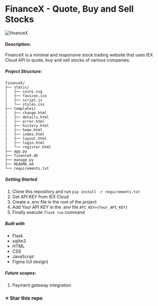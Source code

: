 # FinanceX - Quote, Buy and Sell Stocks

![financeX](https://user-images.githubusercontent.com/66861616/150557091-ce16d0e4-bda9-43ba-b3d8-18f4848cbbd8.png)

#### Description:

FinanceX is a minimal and responsive stock trading website that uses IEX Cloud API to quote, buy and sell stocks of various companies.

##### Project Structure:
    financeX/
    ├── static/
    |   ├── coins.svg
    │   ├── favicon.ico
    │   ├── script.js
    │   └── styles.css
    ├── templates/
    |   ├── change.html
    |   ├── details.html
    |   ├── error.html
    |   ├── history.html
    |   ├── home.html
    |   ├── index.html
    |   ├── layout.html
    |   ├── login.html
    │   └── register.html
    ├── app.py
    ├── financeX.db
    ├── manage.py
    ├── README.md
    └── requirements.txt

##### Getting Started
1. Clone this repository and run `pip install -r requirements.txt`
2. Get API KEY from IEX Cloud
3. Create a .env file in the root of the project
4. Add Your API KEY in the .env file `API_KEY={Your_API_KEY}`
5. Finally execute `flask run` command

##### Built with
* Flask
* sqlite3
* HTML
* CSS
* JavaScript
* Figma (UI design)

##### Future scopes:
1. Payment gateway integration

### ⭐ Star this repo
